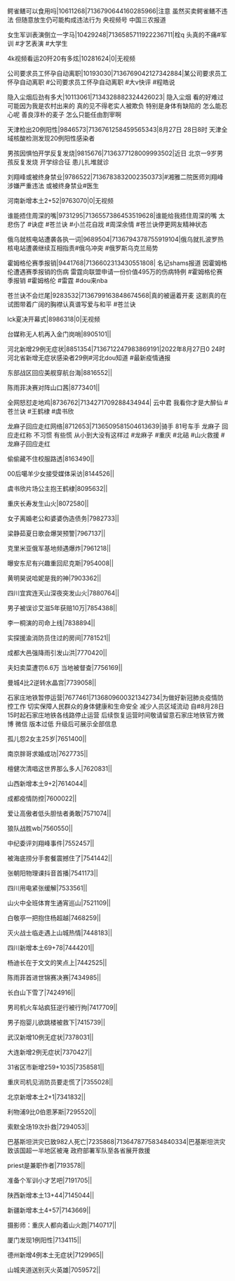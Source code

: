鳄雀鳝可以食用吗|10611268|7136790644160285966|注意 虽然买卖鳄雀鳝不违法 但随意放生仍可能构成违法行为  央视频号 中国三农报道 

女生军训表演倒立一字马|10429248|7136585711922236711|栓q 头真的不痛#军训 #才艺表演 #大学生

4k视频看运20歼20有多炫|10281624|0|无视频

公司要求员工怀孕自动离职|10193030|7136769042127342884|某公司要求员工怀孕自动离职 #公司要求员工怀孕自动离职 #大v快评 #程皓说 

隐入尘烟后劲有多大|10113061|7134328882324426023| 隐入尘烟 看的好难过 可能因为我是农村出来的 真的见不得老实人被欺负 特别是身体有缺陷的 怎么能忍心呢 善良淳朴的麦子 怎么只能任由割宰啊 

天津检出20例阳性|9846573|7136761258459565343|8月27日 28日8时 天津全域核酸检测发现20例阳性感染者

男孩因惧怕开学反复发烧|9815676|7136377128009993502|近日 北京一9岁男孩反复发烧   开学综合征 患儿扎堆就诊

刘翔峰或被终身禁业|9786522|7136783832002350373|#湘雅二院医师刘翔峰 涉嫌严重违法  或被终身禁业#医生 

河南新增本土2+52|9763070|0|无视频

谁能捂住周深的嘴|9731295|7136557386453519628|谁能给我捂住周深的嘴 太悲伤了  #诀症  #苍兰诀 #小兰花自戕 #周深余情 #苍兰诀停更网友精神状态

俄乌就核电站遭袭各执一词|9689504|7136794378755919104|俄乌就扎波罗热核电站遭袭继续互相指责#俄乌冲突 #俄罗斯乌克兰局势

霍姆格伦赛季报销|9441768|7136602313430551808| 名记shams报道 因霍姆格伦遭遇赛季报销的伤病 雷霆向联盟申请一份价值495万的伤病特例 #霍姆格伦赛季报销 #霍姆格伦 #雷霆 #dou来nba

苍兰诀不会烂尾|9283532|7136799163848674568|真的被逼着开麦 这剧真的在试图带着广阔的胸襟认真谱写爱与和平  #苍兰诀

lck夏决开幕式|8986318|0|无视频

台媒称无人机再入金门岗哨|8905101||

河北新增29例无症状|8851354|7136712247983869191|2022年8月27日0 24时 河北省新增无症状感染者29例#河北dou知道 #最新疫情通报

东部战区回应美舰穿航台海|8816552||

陈雨菲决赛对阵山口茜|8773401||

全网怒怼走地鸡|8736762|7134271709288434944| 云中君 我看你才是大醉仙 #苍兰诀 #王鹤棣 #虞书欣

龙麻子回应走红网络|8712653|7136509581504613639|骑手 81号车手 龙麻子 回应走红称 不习惯 有些慌 从小到大没有这样过 #龙麻子 #重庆 #北碚 #山火救援 #龙麻子回应走红  

偷偷藏不住校服路透|8163490||

00后噶羊少女接受媒体采访|8144526||

虞书欣片场公主抱王鹤棣|8095632||

重庆长寿发生山火|8072580||

女子离婚老公和婆婆伪造债务|7982733||

梁静茹夏日歌会爆哭预警|7967137||

克里米亚俄军基地频遇爆炸|7961218||

曝安东尼有兴趣重回尼克斯|7954008||

黄明昊说哈妮是我的神|7903362||

四川宜宾连天山深夜突发山火|7880764||

男子被误诊艾滋5年获赔10万|7854388||

李一桐演的司命上线|7838894||

实探援渝消防员住过的房间|7781521||

成都大邑强降雨引发山洪|7770420||

夫妇卖菜遭罚6.6万 当地被督查|7756169||

曼城4比2逆转水晶宫|7739058||

石家庄地铁暂停运营|7677461|7136809600321342734|为做好新冠肺炎疫情防控工作 切实保障人民群众的身体健康和生命安全 减少人员区域流动 自#8月28日15时起石家庄地铁各线路停止运营 后续恢复运营时间敬请留意石家庄地铁官方微博 微信  版本过低 升级后可展示全部信息

孤儿怨2女主25岁|7651400||

南京胖哥求婚成功|7627735||

檀健次清唱这世界那么多人|7620831||

山西新增本土9+2|7614044||

成都疫情防控|7600022||

爱让高傲者低头胆怯者勇敢|7571074||

狼队战胜wb|7560550||

中纪委评刘翔峰事件|7552457||

被海底捞分手套餐震撼住了|7541442||

张朝阳物理课抖音首播|7541173||

四川用电紧张缓解|7533561||

山火中全班体育生通宵巡山|7521109||

白敬亭一把抱住杨超越|7468259||

灭火战士临走遇上山城热情|7448183||

四川新增本土69+78|7444201||

杨迪长在于文文的笑点上|7442525||

陈雨菲首进世锦赛决赛|7434985||

长白山下雪了|7424916||

男司机火车站疯狂逆行被行拘|7417709||

男子抱婴儿欲跳楼被救下|7415739||

武汉新增10例无症状|7378031||

大连新增2例无症状|7370427||

31省区市新增259+1035|7358581||

重庆司机见消防员要走慌了|7355028||

北京新增本土2+1|7341832||

利物浦9比0伯恩茅斯|7295520||

索默全场19次扑救|7294053||

巴基斯坦洪灾已致982人死亡|7235868|7136478775834840334|巴基斯坦洪灾致该国超一半地区被淹 政府部署军队至各省展开救援

priest是兼职作者|7193578||

准备个军训小才艺吧|7191705||

陕西新增本土13+44|7145044||

新疆新增本土4+57|7143669||

摄影师：重庆人都向着山火跑|7140717||

厦门发现1例阳性|7134115||

德州新增4例本土无症状|7129965||

山城夹道送别灭火英雄|7059572||

